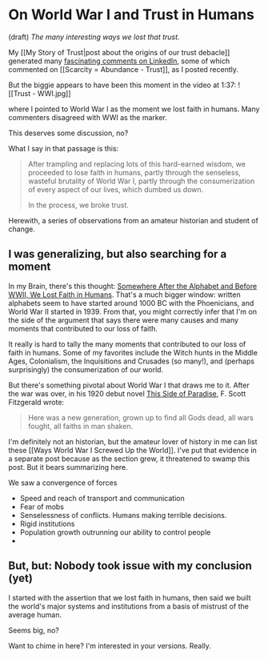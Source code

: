 # On World War I and Trust in Humans
(draft) 
*The many interesting ways we lost that trust.* 

My [[My Story of Trust|post about the origins of our trust debacle]] generated many [fascinating comments on LinkedIn](https://www.linkedin.com/pulse/my-story-trust-jerry-michalski-gzvoc/), some of which commented on [[Scarcity = Abundance - Trust]], as I posted recently. 

But the biggie appears to have been this moment in the video at 1:37:
![[Trust - WWI.jpg]]

where I pointed to World War I as the moment we lost faith in humans. Many commenters disagreed with WWI as the marker. 

This deserves some discussion, no? 

What I say in that passage is this: 

> After trampling and replacing lots of this hard-earned wisdom, we proceeded to lose faith in humans, partly through the senseless, wasteful brutality of World War I, partly through the consumerization of every aspect of our lives, which dumbed us down.
> 
> In the process, we broke trust. 

Herewith, a series of observations from an amateur historian and student of change. 
## I was generalizing, but also searching for a moment 

In my Brain, there's this thought: [Somewhere After the Alphabet and Before WWII, We Lost Faith in Humans](https://bra.in/4jQZQE). That's a much bigger window: written alphabets seem to have started around 1000 BC with the Phoenicians, and World War II started in 1939. From that, you might correctly infer that I'm on the side of the argument that says there were many causes and many moments that contributed to our loss of faith. 

It really is hard to tally the many moments that contributed to our loss of faith in humans. Some of my favorites include the Witch hunts in the Middle Ages, Colonialism, the Inquisitions and Crusades (so many!), and (perhaps surprisingly) the consumerization of our world. 

But there's something pivotal about World War I that draws me to it. After the war was over, in his 1920 debut novel [This Side of Paradise](https://www.amazon.com/This-side-paradise-Scott-Fitzgerald-ebook-dp-B01MTFL4PS/dp/B01MTFL4PS/jerrymichalskisr), F. Scott Fitzgerald wrote: 

> Here was a new generation, grown up to find all Gods dead, all wars fought, all faiths in man shaken.

I'm definitely not an historian, but the amateur lover of history in me can list these [[Ways World War I Screwed Up the World]]. I've put that evidence in a separate post because as the section grew, it threatened to swamp this post. But it bears summarizing here. 

We saw a convergence of forces 

- Speed and reach of transport and communication 
- Fear of mobs 
- Senselessness of conflicts. Humans making terrible decisions. 
- Rigid institutions 
- Population growth outrunning our ability to control people 
- 
## But, but: Nobody took issue with my conclusion (yet) 

I started with the assertion that we lost faith in humans, then said we built the world's major systems and institutions from a basis of mistrust of the average human. 

Seems big, no? 

Want to chime in here? 
I'm interested in your versions. Really. 
